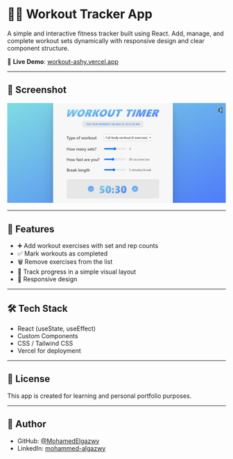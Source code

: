 # 🏋️‍♂️ Workout Tracker App

A simple and interactive fitness tracker built using React. Add, manage, and complete workout sets dynamically with responsive design and clear component structure.

🔗 **Live Demo**: [workout-ashy.vercel.app](https://workout-ashy.vercel.app)

---

## 📸 Screenshot

![Workout Screenshot](https://github.com/MohamedElgazwy/workout/raw/master/screenshot.png)

---

## 🚀 Features

- ➕ Add workout exercises with set and rep counts
- ✅ Mark workouts as completed
- 🗑️ Remove exercises from the list
- 💪 Track progress in a simple visual layout
- 📱 Responsive design

---

## 🛠️ Tech Stack

- React (useState, useEffect)
- Custom Components
- CSS / Tailwind CSS
- Vercel for deployment

---

## 📄 License

This app is created for learning and personal portfolio purposes.

---

## 👤 Author

- GitHub: [@MohamedElgazwy](https://github.com/MohamedElgazwy)
- LinkedIn: [mohammed-algazwy](https://www.linkedin.com/in/mohammed-algazwy-3092031b7/)
